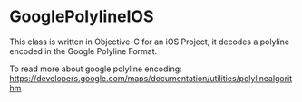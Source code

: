 # GooglePolylineIOS

This class is written in Objective-C for an iOS Project, it decodes a polyline encoded in the Google Polyline Format.

To read more about google polyline encoding:
https://developers.google.com/maps/documentation/utilities/polylinealgorithm
